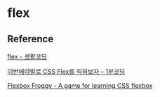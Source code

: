 # flex

## Reference

[flex - 생활코딩](https://opentutorials.org/course/2418/13526)

[이번에야말로 CSS Flex를 익혀보자 &#8211; 1분코딩](https://studiomeal.com/archives/197)

[Flexbox Froggy - A game for learning CSS flexbox](https://flexboxfroggy.com/#ko)
